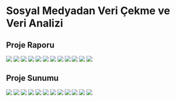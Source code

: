 # Sosyal Medyadan Veri Çekme ve Veri Analizi

## Proje Raporu

<img src="./ProjeRaporu/Proje Raporu-01.png"/>
<img src="./ProjeRaporu/Proje Raporu-02.png"/>
<img src="./ProjeRaporu/Proje Raporu-03.png"/>
<img src="./ProjeRaporu/Proje Raporu-04.png"/>
<img src="./ProjeRaporu/Proje Raporu-05.png"/>
<img src="./ProjeRaporu/Proje Raporu-06.png"/>
<img src="./ProjeRaporu/Proje Raporu-07.png"/>
<img src="./ProjeRaporu/Proje Raporu-08.png"/>
<img src="./ProjeRaporu/Proje Raporu-09.png"/>
<img src="./ProjeRaporu/Proje Raporu-10.png"/>
<img src="./ProjeRaporu/Proje Raporu-11.png"/>
<img src="./ProjeRaporu/Proje Raporu-12.png"/>

## Proje Sunumu

<img src="./ProjeSunumu/8531e80d28300439d1bb1d69fc268000-1.png"/>
<img src="./ProjeSunumu/8531e80d28300439d1bb1d69fc268000-2.png"/>
<img src="./ProjeSunumu/8531e80d28300439d1bb1d69fc268000-3.png"/>
<img src="./ProjeSunumu/8531e80d28300439d1bb1d69fc268000-4.png"/>
<img src="./ProjeSunumu/8531e80d28300439d1bb1d69fc268000-5.png"/>
<img src="./ProjeSunumu/8531e80d28300439d1bb1d69fc268000-6.png"/>
<img src="./ProjeSunumu/8531e80d28300439d1bb1d69fc268000-7.png"/>
<img src="./ProjeSunumu/8531e80d28300439d1bb1d69fc268000-8.png"/>
<img src="./ProjeSunumu/8531e80d28300439d1bb1d69fc268000-9.png"/>
<img src="./ProjeSunumu/8531e80d28300439d1bb1d69fc268000-10.png"/>
<img src="./ProjeSunumu/8531e80d28300439d1bb1d69fc268000-11.png"/>
<img src="./ProjeSunumu/8531e80d28300439d1bb1d69fc268000-12.png"/>

<!---->
